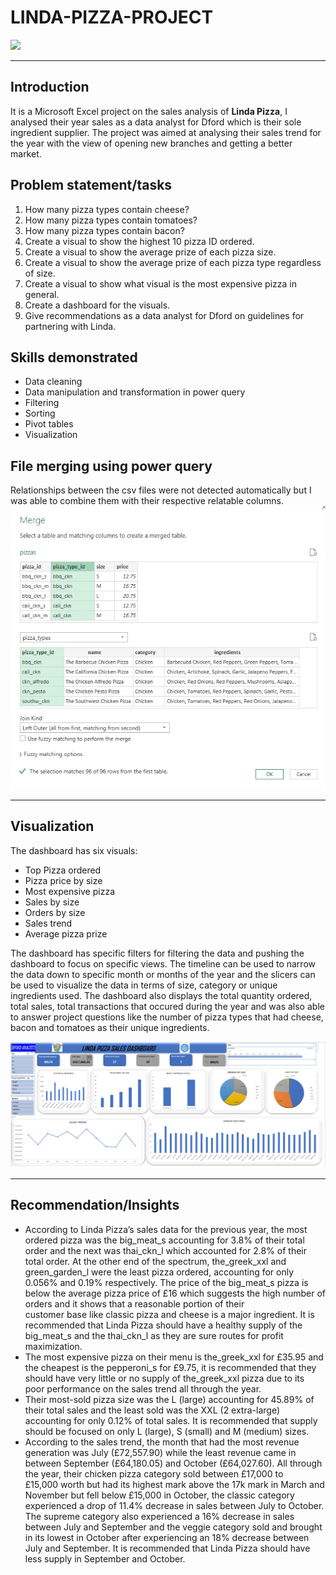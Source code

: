 # LINDA-PIZZA-PROJECT

![](pizzaman.jpg)
___

## Introduction
It is a Microsoft Excel project on the sales analysis of **Linda Pizza**, I analysed their year sales as a data analyst for Dford which is their sole ingredient supplier. The project was aimed at analysing their sales trend for the year with the view of opening new branches and getting a better market.

## Problem statement/tasks
1. How many pizza types contain cheese?
2. How many pizza types contain tomatoes?
3. How many pizza types contain bacon?
4. Create a visual to show the highest 10 pizza ID ordered.
5. Create a visual to show the average prize of each pizza size.
6. Create a visual to show the average prize of each pizza type regardless of size.
7. Create a visual to show what visual is the most expensive pizza in general.
8. Create a dashboard for the visuals.
9. Give recommendations as a data analyst for Dford on guidelines for partnering with Linda.

## Skills demonstrated
- Data cleaning
- Data manipulation and transformation in power query
- Filtering
- Sorting
- Pivot tables
- Visualization

## File merging using power query
Relationships between the csv files were not detected automatically but I was able to combine them with their respective relatable columns.
![data/query merge in power query](Merge.png)
___

## Visualization
The dashboard has six visuals:
- Top Pizza ordered
- Pizza price by size
- Most expensive pizza
- Sales by size
- Orders by size
- Sales trend
- Average pizza prize

The dashboard has specific filters for filtering the data and pushing the dashboard to focus on specific views. The timeline can be used to narrow the data down to specific month or months of the year and the slicers can be used to visualize the data in terms of size, category or unique ingredients used. The dashboard also displays the total quantity ordered, total sales, total transactions that occured during the year and was also able to answer project questions like the number of pizza types that had cheese, bacon and tomatoes as their unique ingredients. 

![](dashboard.png)
___


## Recommendation/Insights
- According to Linda Pizza’s sales data for the previous year, the most ordered pizza was the big_meat_s accounting for 3.8% of their total order and the next was thai_ckn_l which accounted for 2.8% of their total order. At the other end of the spectrum, the_greek_xxl 
  and green_garden_l were the least pizza ordered, accounting for only 0.056% and 0.19% respectively. The price of the big_meat_s pizza is below the average pizza price of £16 which suggests the high number of orders and it shows that a reasonable portion of their    
  customer base like classic pizza and cheese is a major ingredient. It is recommended that Linda Pizza should have a healthy supply of the big_meat_s and the thai_ckn_l as they are sure routes for profit maximization.
- The most expensive pizza on their menu is the_greek_xxl for £35.95 and the cheapest is the pepperoni_s for £9.75, it is recommended that they should have very little or no supply of the_greek_xxl pizza due to its poor performance on the sales trend all through the 
   year.
- Their most-sold pizza size was the L (large) accounting for 45.89% of their total sales and the least sold was the XXL (2 extra-large) accounting for only 0.12% of total sales. It is recommended that supply should be focused on only L (large), S (small) and M 
  (medium) sizes.
- According to the sales trend, the month that had the most revenue generation was July (£72,557.90) while the least revenue came in between September (£64,180.05) and October (£64,027.60). All through the year, their chicken pizza category sold between £17,000 to  
  £15,000 worth but had its highest mark above the 17k mark in March and November but fell below £15,000 in October, the classic category experienced a drop of 11.4% decrease in sales between July to October. The supreme category also experienced a 16% decrease in 
  sales between July and September and the veggie category sold and brought in its lowest in October after experiencing an 18% decrease between July and September. It is recommended that Linda Pizza should have less supply in September and October.
